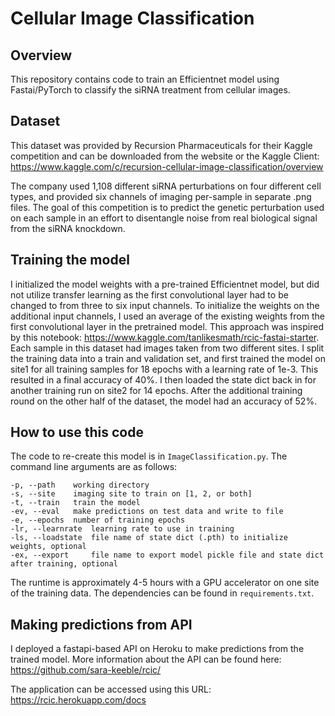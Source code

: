 # Cellular Image Classification

## Overview
This repository contains code to train an Efficientnet model using Fastai/PyTorch to classify the siRNA treatment from cellular images. 

## Dataset
This dataset was provided by Recursion Pharmaceuticals for their Kaggle competition and can be downloaded from the website or the Kaggle Client:
https://www.kaggle.com/c/recursion-cellular-image-classification/overview

The company used 1,108 different siRNA perturbations on four different cell types, and provided six channels of imaging per-sample in separate .png files. The goal of this competition is to predict the genetic perturbation used on each sample in an effort to disentangle noise from real biological signal from the siRNA knockdown.

## Training the model
I initialized the model weights with a pre-trained Efficientnet model, but did not utilize transfer learning as the first convolutional layer had to be changed to from three to six input channels. To initialize the weights on the additional input channels, I used an average of the existing weights from the first convolutional layer in the pretrained model. This approach was inspired by this notebook: https://www.kaggle.com/tanlikesmath/rcic-fastai-starter.
Each sample in this dataset had images taken from two different sites. I split the training data into a train and validation set, and first trained the model on site1 for all training samples for 18 epochs with a learning rate of 1e-3. This resulted in a final accuracy of 40%. I then loaded the state dict back in for another training run on site2 for 14 epochs. After the additional training round on the other half of the dataset, the model had an accuracy of 52%.

## How to use this code
The code to re-create this model is in ```ImageClassification.py```. The command line arguments are as follows:
```
-p, --path    working directory
-s, --site    imaging site to train on [1, 2, or both]
-t, --train   train the model
-ev, --eval   make predictions on test data and write to file
-e, --epochs  number of training epochs
-lr, --learnrate  learning rate to use in training
-ls, --loadstate  file name of state dict (.pth) to initialize weights, optional
-ex, --export     file name to export model pickle file and state dict after training, optional
```

The runtime is approximately 4-5 hours with a GPU accelerator on one site of the training data.
The dependencies can be found in ```requirements.txt```.

## Making predictions from API
I deployed a fastapi-based API on Heroku to make predictions from the trained model. More information about the API can be found here:
https://github.com/sara-keeble/rcic/

The application can be accessed using this URL:
https://rcic.herokuapp.com/docs
